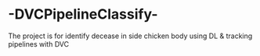 # -DVCPipelineClassify-
The project is  for identify decease  in side chicken body using DL &amp; tracking pipelines with DVC
